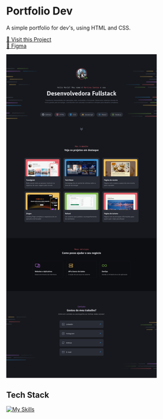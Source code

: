 # Portfolio Dev

A simple portfolio for dev's, using HTML and CSS.

<p align="left">
     <a href="https://dev-portfolio-challenge.netlify.app/">📱 Visit this Project</a><br>
     <a href="https://www.figma.com/design/vSlyElvCfEn0d9XwYfsxPR/Portfolio-Dev-(Community)?node-id=2148-1651&t=h0W7z7Y3ioP7QlGq-0">🎨 Figma</a>
</p>

<p align="left">
    <img src="./.github/images/Preview.png" width="400px">
</p>

## Tech Stack

[![My Skills](https://skillicons.dev/icons?i=html,css)](https://skillicons.dev)
